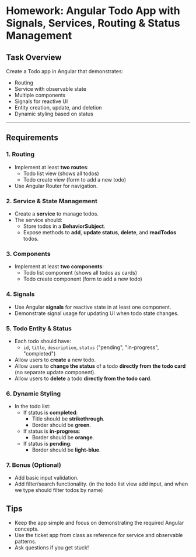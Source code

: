 # Homework: Angular Todo App with Signals, Services, Routing & Status Management

## Task Overview

Create a Todo app in Angular that demonstrates:

- Routing
- Service with observable state
- Multiple components
- Signals for reactive UI
- Entity creation, update, and deletion
- Dynamic styling based on status

---

## Requirements

### 1. Routing

- Implement at least **two routes**:
  - Todo list view (shows all todos)
  - Todo create view (form to add a new todo)
- Use Angular Router for navigation.

### 2. Service & State Management

- Create a **service** to manage todos.
- The service should:
  - Store todos in a **BehaviorSubject**.
  - Expose methods to **add**, **update status**, **delete**, and **readTodos** todos.

### 3. Components

- Implement at least **two components**:
  - Todo list component (shows all todos as cards)
  - Todo create component (form to add a new todo)

### 4. Signals

- Use Angular **signals** for reactive state in at least one component.
- Demonstrate signal usage for updating UI when todo state changes.

### 5. Todo Entity & Status

- Each todo should have:
  - `id`, `title`, `description`, `status` ("pending", "in-progress", "completed")
- Allow users to **create** a new todo.
- Allow users to **change the status** of a todo **directly from the todo card** (no separate update component).
- Allow users to **delete** a todo **directly from the todo card**.

### 6. Dynamic Styling

- In the todo list:
  - If status is **completed**:
    - Title should be **strikethrough**.
    - Border should be **green**.
  - If status is **in-progress**:
    - Border should be **orange**.
  - If status is **pending**:
    - Border should be **light-blue**.

### 7. Bonus (Optional)

- Add basic input validation.
- Add filter/search functionality. (in the todo list view add input, and when we type should filter todos by name)

## Tips

- Keep the app simple and focus on demonstrating the required Angular concepts.
- Use the ticket app from class as reference for service and observable patterns.
- Ask questions if you get stuck!
